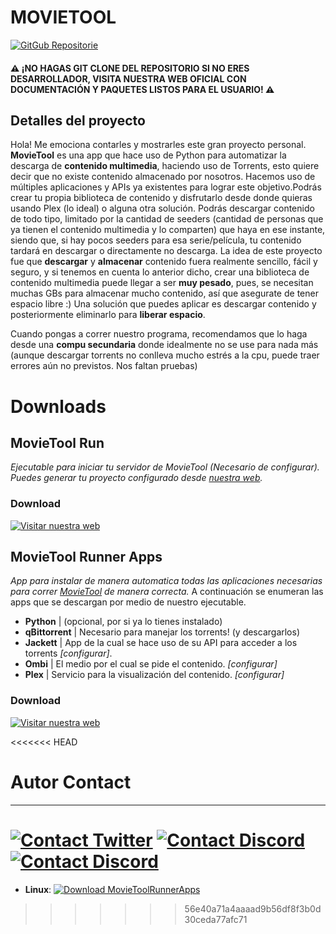 # MOVIETOOL

[![GitGub Repositorie](https://img.shields.io/badge/GitHub_Repositorie-MovieTool-gray.svg?style=flat-square&logo=github)](https://github.com/ElHaban3ro/MovieTool/)
#### ⚠ ¡NO HAGAS GIT CLONE DEL REPOSITORIO SI NO ERES DESARROLLADOR, VISITA NUESTRA WEB OFICIAL CON DOCUMENTACIÓN Y PAQUETES LISTOS PARA EL USUARIO! ⚠


## Detalles del proyecto


Hola! Me emociona contarles y mostrarles este gran proyecto personal. **MovieTool** es una app que hace uso de Python para automatizar la descarga de **contenido multimedia**, haciendo uso de Torrents, esto quiere decir que no existe contenido almacenado por nosotros. Hacemos uso de múltiples aplicaciones y APIs ya existentes para lograr este objetivo.Podrás crear tu propia biblioteca de contenido y disfrutarlo desde donde quieras usando Plex (lo ideal) o alguna otra solución. Podrás descargar contenido de todo tipo, limitado por la cantidad de seeders (cantidad de personas que ya tienen el contenido multimedia y lo comparten) que haya en ese instante, siendo que, si hay pocos seeders para esa serie/película, tu contenido tardará en descargar o directamente no descarga. La idea de este proyecto fue que **descargar** y **almacenar** contenido fuera realmente sencillo, fácil y seguro, y si tenemos en cuenta lo anterior dicho, crear una biblioteca de contenido multimedia puede llegar a ser **muy pesado**, pues, se necesitan muchas GBs para almacenar mucho contenido, así que asegurate de tener espacio libre :) Una solución que puedes aplicar es descargar contenido y posteriormente eliminarlo para **liberar espacio**. 

Cuando pongas a correr nuestro programa, recomendamos que lo haga desde una **compu secundaria** donde idealmente no se use para nada más (aunque descargar torrents no conlleva mucho estrés a la cpu, puede traer errores aún no previstos. Nos faltan pruebas)





# Downloads

## MovieTool Run
*Ejecutable para iniciar tu servidor de MovieTool (Necesario de configurar). Puedes generar tu proyecto configurado desde [nuestra web](https).*


### Download

[![Visitar nuestra web](https://img.shields.io/badge/Visitar_nuestra_web-green.svg?style=flat-square)](https)




## MovieTool Runner Apps

*App para instalar de manera automatica todas las aplicaciones necesarias para correr [MovieTool](https://github.com/ElHaban3ro/MovieTool) de manera correcta.* A continuación se enumeran las apps que se descargan por medio de nuestro ejecutable.

- **Python** | (opcional, por si ya lo tienes instalado)
- **qBittorrent** | Necesario para manejar los torrents! (y descargarlos)
- **Jackett** | App de la cual se hace uso de su API para acceder a los torrents *[configurar]*.
- **Ombi** | El medio por el cual se pide el contenido. *[configurar]*
- **Plex** | Servicio para la visualización del contenido. *[configurar]*


### Download

[![Visitar nuestra web](https://img.shields.io/badge/Visitar_nuestra_web-green.svg?style=flat-square)](https)

<<<<<<< HEAD



# Autor Contact
---

[![Contact Twitter](https://img.shields.io/badge/Twitter-ElHaban3ro-9cf.svg?style=for-the-badge&logo=twitter)](https://twitter.com/ElHaban3ro) [![Contact Discord](https://img.shields.io/badge/Discord-!%20Die()%231274-lightgray?style=for-the-badge&logo=discord)](https://discord.gg/NGp9YbYJ8F) [![Contact Discord](https://img.shields.io/badge/GitHub-ElHaban3ro-lightgray?style=for-the-badge&logo=github)](https://github.com/ElHaban3ro)
=======
- **Linux**: [![Download MovieToolRunnerApps](https://img.shields.io/badge/DOWNLOAD-blue.svg?style=flat-square)](https://elhaban3ro.github.io/MovieTool-User/)
>>>>>>> 56e40a71a4aaaad9b56df8f3b0d30ceda77afc71
